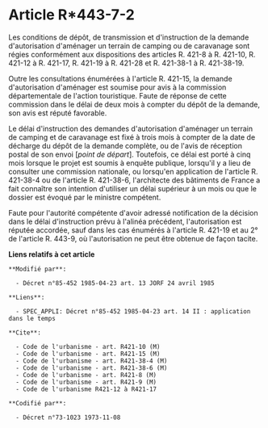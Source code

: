# Article R*443-7-2

Les conditions de dépôt, de transmission et d'instruction de la demande d'autorisation d'aménager un terrain de camping ou de
caravanage sont régies conformément aux dispositions des articles R. 421-8 à R. 421-10, R. 421-12 à R. 421-17, R. 421-19 à R.
421-28 et R. 421-38-1 à R. 421-38-19.

Outre les consultations énumérées à l'article R. 421-15, la demande d'autorisation d'aménager est soumise pour avis à la
commission départementale de l'action touristique. Faute de réponse de cette commission dans le délai de deux mois à compter
du dépôt de la demande, son avis est réputé favorable.

Le délai d'instruction des demandes d'autorisation d'aménager un terrain de camping et de caravanage est fixé à trois mois à
compter de la date de décharge du dépôt de la demande complète, ou de l'avis de réception postal de son envoi [*point de
départ*]. Toutefois, ce délai est porté à cinq mois lorsque le projet est soumis à enquête publique, lorsqu'il y a lieu de
consulter une commission nationale, ou lorsqu'en application de l'article R. 421-38-4 ou de l'article R. 421-38-6,
l'architecte des bâtiments de France a fait connaître son intention d'utiliser un délai supérieur à un mois ou que le dossier
est évoqué par le ministre compétent.

Faute pour l'autorité compétente d'avoir adressé notification de la décision dans le délai d'instruction prévu à l'alinéa
précédent, l'autorisation est réputée accordée, sauf dans les cas énumérés à l'article R. 421-19 et au 2° de l'article R.
443-9, où l'autorisation ne peut être obtenue de façon tacite.

**Liens relatifs à cet article**

	**Modifié par**:

	  - Décret n°85-452 1985-04-23 art. 13 JORF 24 avril 1985

	**Liens**:

	  - SPEC_APPLI: Décret n°85-452 1985-04-23 art. 14 II : application dans le temps

	**Cite**:

	  - Code de l'urbanisme - art. R421-10 (M)
	  - Code de l'urbanisme - art. R421-15 (M)
	  - Code de l'urbanisme - art. R421-38-4 (M)
	  - Code de l'urbanisme - art. R421-38-6 (M)
	  - Code de l'urbanisme - art. R421-8 (M)
	  - Code de l'urbanisme - art. R421-9 (M)
	  - Code de l'urbanisme R421-12 à R421-17

	**Codifié par**:

	  - Décret n°73-1023 1973-11-08
